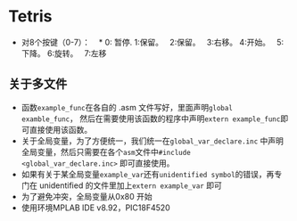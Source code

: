 # Tetris 
* 对8个按键（0-7）：
    * 0: 暂停. 1:保留。   2:保留。    3:右移。 4:开始。    5:下降。  6:旋转。   7:左移

## 关于多文件
* 函数`example_func`在各自的 .asm 文件写好，里面声明`global examble_func`， 然后在需要使用该函数的程序中声明`extern example_func`即可直接使用该函数。
* 关于全局变量，为了方便统一，我们统一在`global_var_declare.inc` 中声明全局变量，然后只需要在各个`asm`文件中`#include <global_var_declare.inc>` 即可直接使用。
* 如果有关于某全局变量`example_var`还有`unidentified symbol`的错误，再专门在 unidentified 的文件里加上`extern example_var` 即可
* 为了避免冲突，全局变量从0x80 开始 
* 使用环境MPLAB IDE v8.92，PIC18F4520
